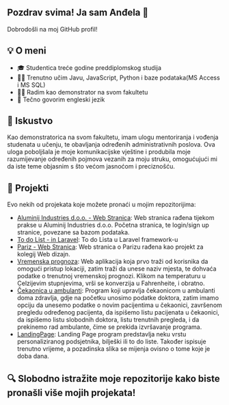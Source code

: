 ## Pozdrav svima! Ja sam Anđela 👋
Dobrodošli na moj GitHub profil!

## 💡 O meni
- 🎓 Studentica treće godine preddiplomskog studija
- 👩‍💻 Trenutno učim Javu, JavaScript, Python i baze podataka(MS Access i MS SQL)
- 👩‍🏫 Radim kao demonstrator na svom fakultetu
- 💬 Tečno govorim engleski jezik

## 💼 Iskustvo
Kao demonstratorica na svom fakultetu, imam ulogu mentoriranja i vođenja studenata u učenju, te obavljanja određenih administrativnih poslova. Ova uloga poboljšala je moje komunikacijske vještine i produbila moje razumijevanje određenih pojmova vezanih za moju struku, omogućujući mi da iste teme objasnim s što većom jasnoćom i preciznošću.

## 🚀 Projekti
Evo nekih od projekata koje možete pronaći u mojim repozitorijima:

- [Aluminij Industries d.o.o. - Web Stranica](https://github.com/andjela9779/Aluminij-Industries): Web stranica rađena tijekom prakse u Aluminij Industries d.o.o. Početna stranica, te login/sign up stranice, povezane sa bazom podataka.
- [To do List - in Laravel](https://github.com/andjela9779/todo-List-in-Laravel): To do Lista u Laravel framework-u
- [Pariz - Web Stranica](https://github.com/andjela9779/Pariz_web_stranica): Web stranica o Parizu rađena kao projekt za kolegij Web dizajn.
- [Vremenska prognoza](https://github.com/andjela9779/VremenskaPrognoza): Web aplikacija koja prvo traži od korisnika da omogući pristup lokaciji, zatim traži da unese naziv mjesta, te dohvaća podatke o trenutnoj vremenskoj prognozi. Klikom na temperaturu u Celzijevim stupnjevima, vrši se konverzija u Fahrenheite, i obratno.
- [Čekaonica u ambulanti](https://github.com/andjela9779/Ambulanta_Cekaonica): Program koji upravlja čekaonicom u ambulanti doma zdravlja, gdje na početku unosimo podatke doktora, zatim imamo opciju da unesemo podatke o novim pacijentima u čekaonici, završenom pregledu određenog pacijenta, da ispišemo listu pacijenata u čekaonici, da ispišemo listu slobodnih doktora, listu trenutnih pregleda, i da prekinemo rad ambulante, čime se prekida izvršavanje programa.
- [LandingPage](https://github.com/andjela9779/LandingPage): Landing Page program predstavlja neku vrstu personaliziranog podsjetnika, bilješki ili to do liste. Također ispisuje trenutno vrijeme, a pozadinska slika se mijenja ovisno o tome koje je doba dana.

## 🔍 Slobodno istražite moje repozitorije kako biste pronašli više mojih projekata!
